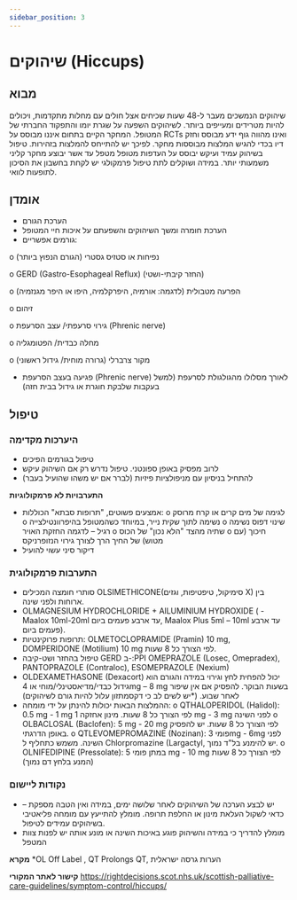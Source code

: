```yaml
---
sidebar_position: 3
---
```


# שיהוקים (Hiccups)


## מבוא

שיהוקים הנמשכים מעבר ל-48 שעות שכיחים אצל חולים עם מחלות מתקדמות, ויכולים להיות מטרידים ומעייפים ביותר. לשיהוקים השפעה על שגרת יומו והתפקוד  החברתי של המטופל. המחקר הקיים בתחום איננו מבוסס על RCTs ואינו מהווה גוף ידע מבוסס וחזק דיו בכדי להגיש המלצות מבוססות מחקר. לפיכך יש להתייחס להמלצות בזהירות. טיפול בשיהוק עמיד ועיקש יבוסס על העדפות מטופל מטפל עד אשר יבוצע מחקר קליני משמעותי יותר. במידה ושוקלים לתת טיפול פרמקולגי יש לקחת בחשבון את הסיכון לתופעות לוואי.

## אומדן
-	הערכת הגורם
-	הערכת חומרה ומשך השיהוקים והשפעתם על איכות חיי המטופל
-	גורמים אפשריים:

o	נפיחות או סטזיס גסטרי (הגורם הנפוץ ביותר)

o	GERD (Gastro-Esophageal Reflux) (החזר קיבתי-ושטי)

o	הפרעה מטבולית (לדגמה: אורמיה, היפרקלמיה, היפו או היפר מגנזמיה)

o	זיהום

o	גירוי סרעפתי/ עצב הסרעפת (Phrenic nerve)

o	מחלה כבדית/ הפטומגליה

o	מקור צרברלי (גרורה מוחית/ גידול ראשוני)
-	פגיעה בעצב הסרעפת (Phrenic nerve) לאורך מסלולו מהגולגולת לסרעפת (למשל בעקבות שלבקת חוגרת או גידול בבית חזה)

## טיפול
### היערכות מקדימה
-	טיפול בגורמים הפיכים
-	לרוב מפסיק באופן ספונטני. טיפול נדרש רק אם השיהוק עיקש
-	להתחיל בניסיון עם מניפולציות פיזיות (לברר אם יש משהו שהועיל בעבר)

**התערבויות לא פרמקולוגיות**
-	אמצעים פשוטים, "תרופות סבתא" הכוללות:
o	לגימה של מים קרים או קרח מרוסק
o	נשימה לתוך שקית נייר, במיוחד כשהמטופל בהיפרוונטילצייה
o	שינוי דפוס נשימה רגיל – לדגמה החזקת האויר
o	שתיה מהצד "הלא נכון" של הכוס
o	חיכוך (עם  מטוש) של החיך הרך לצורך גירוי הנזופרניקס
-	דיקור סיני עשוי להועיל

### התערבות פרמקולוגית
 
-	סותרי חומצה המכילים  OLSIMETHICONE(סימיקול, טיפטיפות, וגזים X) בין ארוחות ולפני שינה.
-	 OLMAGNESIUM HYDROCHLORIDE + AlLUMINIUM HYDROXIDE ( - Maalox 10ml-20ml עד ארבע פעמים ביום, Maalox Plus 5ml – 10ml עד ארבע פעמים ביום).
-	תרופות פרוקינטיות:
 OLMETOCLOPRAMIDE (Pramin) 10 mg, DOMPERIDONE (Motilium) 10 mg לפי הצורך כל 8 שעות.
-	טיפול בהחזר ושט-קיבה  GERD ב-:PPI  OMEPRAZOLE (Losec, Omepradex), PANTOPRAZOLE (Contraloc), ESOMEPRAZOLE (Nexium)
-	OLDEXAMETHASONE (Dexacort) יכול להפחית לחץ וגירוי במידה והגורם הוא גידול כבדי/מדיאסטינלי/מוחי או 4mg – 8 mg בשעות הבוקר. להפסיק אם אין שיפור לאחר שבוע. (*יש לשים לב כי דקסמתזון עלול להיות גורם לשיהוקים)
-	ההמלצות הבאות יכולות להינתן על ידי מומחה:
o	QTHALOPERIDOL (Halidol):  0.5 mg - 1 mg לפי הצורך כל 8 שעות. מינון אחזקה 1 mg - 3 mg לפני השינה 
o	OLBACLOSAL (Baclofen): 5 mg - 20 mg לפי הצורך כל 8 שעות. יש להפסיק באופן הדרגתי.
o	QTLEVOMEPROMAZINE (Nozinan): פומי 3mg - 6mg לפני השינה. משמש כתחליף ל Chlorpromazine (Largactyl, יש להימנע בל"ד נמוך.
o	OLNIFEDIPINE (Pressolate): במתן פומי 5 mg - 10 mg לפי הצורך כל 8 שעות (המנע בלחץ דם נמוך)

### נקודות ליישום
-	יש לבצע הערכה של השיהוקים לאחר שלושה ימים, במידה ואין הטבה מספקת – כדאי לשקול העלאת מינון או החלפת תרופה. מומלץ להתייעץ עם מומחה פליאטיבי בשיהוקים עמידים לטיפול.
-	מומלץ להדריך כי במידה והשיהוק פוגע באיכות השינה או מונע אותה יש לפנות צוות  המטפל

**מקרא**
*OL Off Label , QT Prolongs QT, הערות גרסה ישראלית

**קישור לאתר המקורי**
https://rightdecisions.scot.nhs.uk/scottish-palliative-care-guidelines/symptom-control/hiccups/
